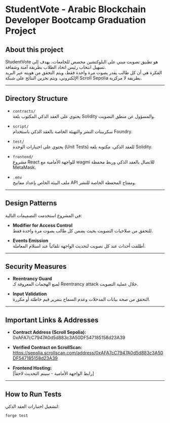
# StudentVote - Arabic Blockchain Developer Bootcamp Graduation Project

## About this project

StudentVote هو تطبيق تصويت مبني على البلوكتشين مخصص للجامعات، يهدف إلى تسهيل انتخاب رئيس اتحاد الطلاب بطريقة آمنة وشفافة.  
الفكرة هي أن كل طالب يقدر يصوت مرة واحدة فقط، ويتم التحقق من هويته عبر البريد الإلكتروني، ويتم تخزين النتائج على شبكة Scroll Sepolia بطريقة لا مركزية.

---

## Directory Structure

- `contracts/`  
  يحتوي على العقد الذكي المكتوب بلغة Solidity والمسؤول عن منطق التصويت.
  
- `script/`  
  سكريبتات النشر والتهيئة الخاصة بالعقد الذكي باستخدام Foundry.
  
- `test/`  
  يحتوي على اختبارات الوحدة (Unit Tests) للعقد الذكي، مكتوبة بلغة Solidity.

- `frontend/`  
  مشروع React للواجهة الأمامية مع wagmi للاتصال بالعقد الذكي وربط محفظة MetaMask.

- `.env`  
  ملف البيئة الخاص بإعداد مفاتيح API ومفتاح المحفظة الخاصة للنشر.

---

## Design Patterns

في المشروع استخدمت التصميمات التالية:

- **Modifier for Access Control**  
  للتحقق من صلاحيات التصويت بحيث يضمن كل طالب يصوت مرة واحدة فقط.

- **Events Emission**  
  أطلقت أحداث عند كل تصويت لتحديث الواجهة تلقائياً عند استلام المعاملة.

---

## Security Measures

- **Reentrancy Guard**  
  لمنع الهجمات المعروفة كـ Reentrancy attack خلال عملية التصويت.

- **Input Validation**  
  التحقق من صحة بيانات المدخلات وعدم السماح بتمرير قيم خاطئة أو مكررة.

---

## Important Links & Addresses

- **Contract Address (Scroll Sepolia):**  
  0xAFA7cC7947A0d5d883c3A50DF547185158d23A39

- **Verified Contract on ScrollScan:**  
  https://sepolia.scrollscan.com/address/0xAFA7cC7947A0d5d883c3A50DF547185158d23A39

- **Frontend Hosting:**  
  [رابط الواجهة الأمامية - سيتم التحديث لاحقاً]

---

## How to Run Tests

لتشغيل اختبارات العقد الذكي:

```bash
forge test
